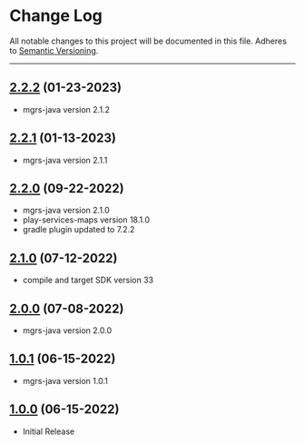 # Change Log
All notable changes to this project will be documented in this file.
Adheres to [Semantic Versioning](http://semver.org/).

---

## [2.2.2](https://github.com/ngageoint/mgrs-android/releases/tag/2.2.2) (01-23-2023)

* mgrs-java version 2.1.2

## [2.2.1](https://github.com/ngageoint/mgrs-android/releases/tag/2.2.1) (01-13-2023)

* mgrs-java version 2.1.1

## [2.2.0](https://github.com/ngageoint/mgrs-android/releases/tag/2.2.0) (09-22-2022)

* mgrs-java version 2.1.0
* play-services-maps version 18.1.0
* gradle plugin updated to 7.2.2

## [2.1.0](https://github.com/ngageoint/mgrs-android/releases/tag/2.1.0) (07-12-2022)

* compile and target SDK version 33

## [2.0.0](https://github.com/ngageoint/mgrs-android/releases/tag/2.0.0) (07-08-2022)

* mgrs-java version 2.0.0

## [1.0.1](https://github.com/ngageoint/mgrs-android/releases/tag/1.0.1) (06-15-2022)

* mgrs-java version 1.0.1

## [1.0.0](https://github.com/ngageoint/mgrs-android/releases/tag/1.0.0) (06-15-2022)

* Initial Release
